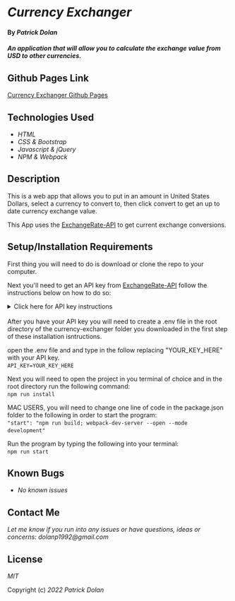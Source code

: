 # _Currency Exchanger_

#### By _**Patrick Dolan**_

#### _An application that will allow you to calculate the exchange value from USD to other currencies._

## Github Pages Link

[Currency Exchanger Github Pages](https://patrick-dolan.github.io/currency-exchanger/)

## Technologies Used

* _HTML_
* _CSS & Bootstrap_
* _Javascript & jQuery_
* _NPM & Webpack_

## Description

This is a web app that allows you to put in an amount in United States Dollars, select a currency to convert to, then click convert to get an up to date currency exchange value. 

This App uses the [ExchangeRate-API](https://www.exchangerate-api.com/) to get current exchange conversions.

## Setup/Installation Requirements

First thing you will need to do is download or clone the repo to your computer.

Next you'll need to get an API key from [ExchangeRate-API](https://www.exchangerate-api.com/) follow the instructions below on how to do so:

<details>
<summary>Click here for API key instructions</summary>
<br>

Click on the Get Free Key button marked with the red circle:

![Image of where to get your api key](/README-imgs/step1.PNG)

Input your Email choose your password and click the "Accept Terms & Create API Key!" button:

![Image of where to sign up for your api account](/README-imgs/step2.PNG)

You will then need to go to your email and activate your exchange api account by clicking on the link in the email. This should automatically take you to your dashboard on the api's site but if not just navigate back to the site and log in.

The dashboard will have you api key right in the middle of the screen as below: 

![Image of where to find you api key](/README-imgs/step3.PNG)

<strong>THE API KEY ABOVE WAS MADE USING AN EXAMPLE ACCOUNT AND WONT WORK FOR YOUR PROGRAM!</strong>

This is also where you will find the API documentation and other such useful resources if you're interested.

</details>
<br>
After you have your API key you will need to create a .env file in the root directory of the currency-exchanger folder you downloaded in the first step of these installation isntructions.  

open the .env file and and type in the follow replacing "YOUR_KEY_HERE" with your API key.<br>
<code>API_KEY=YOUR_KEY_HERE</code>  

Next you will need to open the project in you terminal of choice and in the root directory run the following command:  
<code>npm run install</code>  

MAC USERS, you will need to change one line of code in the package.json folder to the following in order to start the program:  
<code>"start": "npm run build; webpack-dev-server --open --mode development"</code>  

Run the program by typing the following into your terminal:  
<code>npm run start</code>

## Known Bugs

* _No known issues_

## Contact Me

_Let me know if you run into any issues or have questions, ideas or concerns:_
_dolanp1992@gmail.com_

## License

_MIT_

Copyright (c) _2022_ _Patrick Dolan_